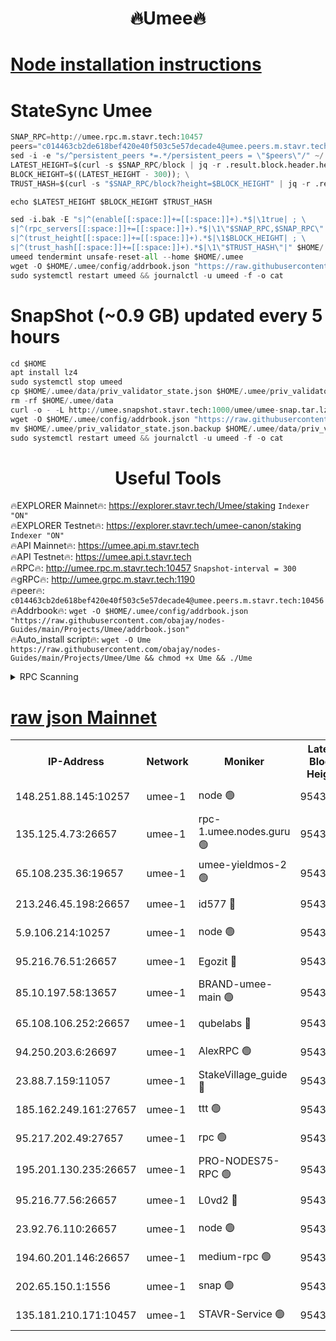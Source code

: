 <h1 align="center"> 🔥Umee🔥</h1>


[Node installation instructions](https://github.com/obajay/nodes-Guides/tree/main/Projects/Umee)
=
# StateSync Umee
```python
SNAP_RPC=http://umee.rpc.m.stavr.tech:10457
peers="c014463cb2de618bef420e40f503c5e57decade4@umee.peers.m.stavr.tech:10456"
sed -i -e "s/^persistent_peers *=.*/persistent_peers = \"$peers\"/" ~/.umee/config/config.toml
LATEST_HEIGHT=$(curl -s $SNAP_RPC/block | jq -r .result.block.header.height); \
BLOCK_HEIGHT=$((LATEST_HEIGHT - 300)); \
TRUST_HASH=$(curl -s "$SNAP_RPC/block?height=$BLOCK_HEIGHT" | jq -r .result.block_id.hash)

echo $LATEST_HEIGHT $BLOCK_HEIGHT $TRUST_HASH

sed -i.bak -E "s|^(enable[[:space:]]+=[[:space:]]+).*$|\1true| ; \
s|^(rpc_servers[[:space:]]+=[[:space:]]+).*$|\1\"$SNAP_RPC,$SNAP_RPC\"| ; \
s|^(trust_height[[:space:]]+=[[:space:]]+).*$|\1$BLOCK_HEIGHT| ; \
s|^(trust_hash[[:space:]]+=[[:space:]]+).*$|\1\"$TRUST_HASH\"|" $HOME/.umee/config/config.toml
umeed tendermint unsafe-reset-all --home $HOME/.umee
wget -O $HOME/.umee/config/addrbook.json "https://raw.githubusercontent.com/obajay/nodes-Guides/main/Projects/Umee/addrbook.json"
sudo systemctl restart umeed && journalctl -u umeed -f -o cat
```
# SnapShot (~0.9 GB) updated every 5 hours
```python
cd $HOME
apt install lz4
sudo systemctl stop umeed
cp $HOME/.umee/data/priv_validator_state.json $HOME/.umee/priv_validator_state.json.backup
rm -rf $HOME/.umee/data
curl -o - -L http://umee.snapshot.stavr.tech:1000/umee/umee-snap.tar.lz4 | lz4 -c -d - | tar -x -C $HOME/.umee --strip-components 2
wget -O $HOME/.umee/config/addrbook.json "https://raw.githubusercontent.com/obajay/nodes-Guides/main/Projects/Umee/addrbook.json"
mv $HOME/.umee/priv_validator_state.json.backup $HOME/.umee/data/priv_validator_state.json
sudo systemctl restart umeed && journalctl -u umeed -f -o cat
```
 <h1 align="center"> Useful Tools</h1>

🔥EXPLORER Mainnet🔥:      https://explorer.stavr.tech/Umee/staking             `Indexer "ON"` \
🔥EXPLORER Testnet🔥:        https://explorer.stavr.tech/umee-canon/staking      `Indexer "ON"` \
🔥API Mainnet🔥:                   https://umee.api.m.stavr.tech \
🔥API Testnet🔥:                     https://umee.api.t.stavr.tech \
🔥RPC🔥:                                   http://umee.rpc.m.stavr.tech:10457                     `Snapshot-interval = 300` \
🔥gRPC🔥:                              http://umee.grpc.m.stavr.tech:1190 \
🔥peer🔥:                     `c014463cb2de618bef420e40f503c5e57decade4@umee.peers.m.stavr.tech:10456` \
🔥Addrbook🔥:    ```wget -O $HOME/.umee/config/addrbook.json "https://raw.githubusercontent.com/obajay/nodes-Guides/main/Projects/Umee/addrbook.json"``` \
🔥Auto_install script🔥: ```wget -O Ume https://raw.githubusercontent.com/obajay/nodes-Guides/main/Projects/Umee/Ume && chmod +x Ume && ./Ume```

<details>
<summary>RPC Scanning</summary>

<h2 align="center"> We scan nodes in real time every 4 hours. And we provide the final result of RPC endpoints.
We cannot influence the operation of these nodes in any way. </h2>


```python
If Voting Power is higher than 0 --> then the Node is a validator of the network and may be subject to attack and be a potential threat to the chain.
```
```python
We marked such validators with a red symbol
```

</details>

[raw json Mainnet](https://rpc-check.umeem.stavr.tech/umeem/rpc-umeem-result.json)
=



<table><tr><th>IP-Address</th><th>Network</th><th>Moniker</th><th>Latest Block Height</th><th>Earliest Block Height</th><th>Catching Up</th><th>Voting Power</th><th>Scan Time</th></tr><tr><td>148.251.88.145:10257</td><td>umee-1</td><td>node 🟢</td><td>9543967</td><td>5050395</td><td>False</td><td>0</td><td>2023-12-05T10:55:27.257251592UTC</td></tr><tr><td>135.125.4.73:26657</td><td>umee-1</td><td>rpc-1.umee.nodes.guru 🟢</td><td>9543984</td><td>5167386</td><td>False</td><td>0</td><td>2023-12-05T10:57:04.118651084UTC</td></tr><tr><td>65.108.235.36:19657</td><td>umee-1</td><td>umee-yieldmos-2 🟢</td><td>9543961</td><td>6986686</td><td>False</td><td>0</td><td>2023-12-05T10:54:50.080323518UTC</td></tr><tr><td>213.246.45.198:26657</td><td>umee-1</td><td>id577 🔴</td><td>9543968</td><td>7100001</td><td>False</td><td>35121272</td><td>2023-12-05T10:55:31.691113276UTC</td></tr><tr><td>5.9.106.214:10257</td><td>umee-1</td><td>node 🟢</td><td>9543979</td><td>7942001</td><td>False</td><td>0</td><td>2023-12-05T10:56:34.784234149UTC</td></tr><tr><td>95.216.76.51:26657</td><td>umee-1</td><td>Egozit 🔴</td><td>9543984</td><td>8262001</td><td>False</td><td>38067415</td><td>2023-12-05T10:57:03.751086492UTC</td></tr><tr><td>85.10.197.58:13657</td><td>umee-1</td><td>BRAND-umee-main 🟢</td><td>9543970</td><td>8427832</td><td>False</td><td>0</td><td>2023-12-05T10:55:47.043678616UTC</td></tr><tr><td>65.108.106.252:26657</td><td>umee-1</td><td>qubelabs 🔴</td><td>9543970</td><td>8825432</td><td>False</td><td>37173529</td><td>2023-12-05T10:55:47.397159024UTC</td></tr><tr><td>94.250.203.6:26697</td><td>umee-1</td><td>AlexRPC 🟢</td><td>9543969</td><td>8910001</td><td>False</td><td>0</td><td>2023-12-05T10:55:42.707000500UTC</td></tr><tr><td>23.88.7.159:11057</td><td>umee-1</td><td>StakeVillage_guide 🔴</td><td>9543977</td><td>9137726</td><td>False</td><td>1315724</td><td>2023-12-05T10:56:25.108811316UTC</td></tr><tr><td>185.162.249.161:27657</td><td>umee-1</td><td>ttt 🟢</td><td>9543975</td><td>9321953</td><td>False</td><td>0</td><td>2023-12-05T10:56:16.648060575UTC</td></tr><tr><td>95.217.202.49:27657</td><td>umee-1</td><td>rpc 🟢</td><td>9543975</td><td>9440090</td><td>False</td><td>0</td><td>2023-12-05T10:56:16.402251016UTC</td></tr><tr><td>195.201.130.235:26657</td><td>umee-1</td><td>PRO-NODES75-RPC 🟢</td><td>9543978</td><td>9443977</td><td>False</td><td>0</td><td>2023-12-05T10:56:29.505475003UTC</td></tr><tr><td>95.216.77.56:26657</td><td>umee-1</td><td>L0vd2 🔴</td><td>9543987</td><td>9443987</td><td>False</td><td>37849376</td><td>2023-12-05T10:57:21.419428749UTC</td></tr><tr><td>23.92.76.110:26657</td><td>umee-1</td><td>node 🟢</td><td>9543990</td><td>9468001</td><td>False</td><td>0</td><td>2023-12-05T10:57:40.753416704UTC</td></tr><tr><td>194.60.201.146:26657</td><td>umee-1</td><td>medium-rpc 🟢</td><td>9543969</td><td>9484365</td><td>False</td><td>0</td><td>2023-12-05T10:55:38.193234038UTC</td></tr><tr><td>202.65.150.1:1556</td><td>umee-1</td><td>snap 🟢</td><td>9543978</td><td>9537240</td><td>False</td><td>0</td><td>2023-12-05T10:56:30.433302803UTC</td></tr><tr><td>135.181.210.171:10457</td><td>umee-1</td><td>STAVR-Service 🟢</td><td>9543985</td><td>9541901</td><td>False</td><td>0</td><td>2023-12-05T10:57:10.731501164UTC</td></tr></table>
